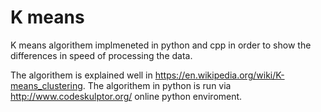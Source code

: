# K means 

K means algorithem implmeneted in python and cpp in order to show the differences in speed of processing the data.

The algorithem is explained well in https://en.wikipedia.org/wiki/K-means_clustering.
The algorithem in python is run via http://www.codeskulptor.org/ online python enviroment.
